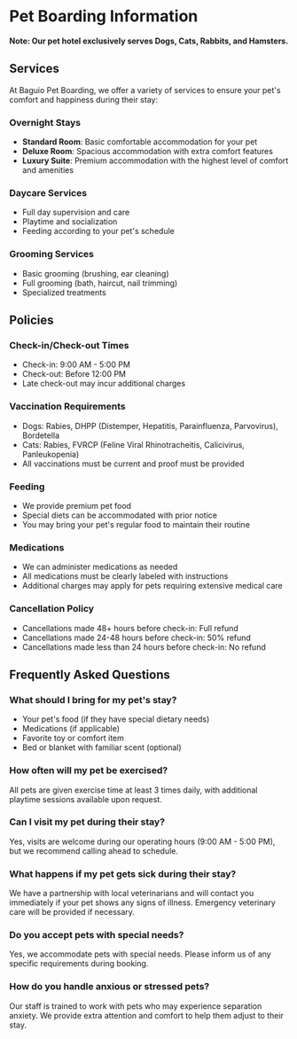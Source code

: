 # Pet Boarding Information

**Note: Our pet hotel exclusively serves Dogs, Cats, Rabbits, and Hamsters.**

## Services

At Baguio Pet Boarding, we offer a variety of services to ensure your pet's comfort and happiness during their stay:

### Overnight Stays
- **Standard Room**: Basic comfortable accommodation for your pet
- **Deluxe Room**: Spacious accommodation with extra comfort features
- **Luxury Suite**: Premium accommodation with the highest level of comfort and amenities

### Daycare Services
- Full day supervision and care
- Playtime and socialization
- Feeding according to your pet's schedule

### Grooming Services
- Basic grooming (brushing, ear cleaning)
- Full grooming (bath, haircut, nail trimming)
- Specialized treatments

## Policies

### Check-in/Check-out Times
- Check-in: 9:00 AM - 5:00 PM
- Check-out: Before 12:00 PM
- Late check-out may incur additional charges

### Vaccination Requirements
- Dogs: Rabies, DHPP (Distemper, Hepatitis, Parainfluenza, Parvovirus), Bordetella
- Cats: Rabies, FVRCP (Feline Viral Rhinotracheitis, Calicivirus, Panleukopenia)
- All vaccinations must be current and proof must be provided

### Feeding
- We provide premium pet food
- Special diets can be accommodated with prior notice
- You may bring your pet's regular food to maintain their routine

### Medications
- We can administer medications as needed
- All medications must be clearly labeled with instructions
- Additional charges may apply for pets requiring extensive medical care

### Cancellation Policy
- Cancellations made 48+ hours before check-in: Full refund
- Cancellations made 24-48 hours before check-in: 50% refund
- Cancellations made less than 24 hours before check-in: No refund

## Frequently Asked Questions

### What should I bring for my pet's stay?
- Your pet's food (if they have special dietary needs)
- Medications (if applicable)
- Favorite toy or comfort item
- Bed or blanket with familiar scent (optional)

### How often will my pet be exercised?
All pets are given exercise time at least 3 times daily, with additional playtime sessions available upon request.

### Can I visit my pet during their stay?
Yes, visits are welcome during our operating hours (9:00 AM - 5:00 PM), but we recommend calling ahead to schedule.

### What happens if my pet gets sick during their stay?
We have a partnership with local veterinarians and will contact you immediately if your pet shows any signs of illness. Emergency veterinary care will be provided if necessary.

### Do you accept pets with special needs?
Yes, we accommodate pets with special needs. Please inform us of any specific requirements during booking.

### How do you handle anxious or stressed pets?
Our staff is trained to work with pets who may experience separation anxiety. We provide extra attention and comfort to help them adjust to their stay.